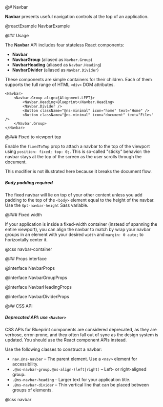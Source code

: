 @# Navbar

**Navbar** presents useful navigation controls at the top of an application.

@reactExample NavbarExample

@## Usage

The **Navbar** API includes four stateless React components:

-   **Navbar**
-   **NavbarGroup** (aliased as `Navbar.Group`)
-   **NavbarHeading** (aliased as `Navbar.Heading`)
-   **NavbarDivider** (aliased as `Navbar.Divider`)

These components are simple containers for their children. Each of them supports the full range of HTML `<div>`
DOM attributes.

```tsx
<Navbar>
    <Navbar.Group align={Alignment.LEFT}>
        <Navbar.Heading>Blueprint</Navbar.Heading>
        <Navbar.Divider />
        <Button className="@ns-minimal" icon="home" text="Home" />
        <Button className="@ns-minimal" icon="document" text="Files" />
    </Navbar.Group>
</Navbar>
```

@### Fixed to viewport top

Enable the `fixedToTop` prop to attach a navbar to the top of the viewport using `position: fixed; top: 0;`. This is
so-called "sticky" behavior: the navbar stays at the top of the screen as the user scrolls through the document.

This modifier is not illustrated here because it breaks the document flow.

<div class="@ns-callout @ns-intent-danger @ns-icon-error @ns-callout-has-body-content">
    <h5 class="@ns-heading">Body padding required</h5>

The fixed navbar will lie on top of your other content unless you add padding to the top of the `<body>` element equal
to the height of the navbar. Use the `$pt-navbar-height` Sass variable.

</div>

@### Fixed width

If your application is inside a fixed-width container (instead of spanning the entire viewport), you can align the
navbar to match by wrap your navbar groups in an element with your desired `width` and `margin: 0 auto;` to horizontally
center it.

@css navbar-container

@## Props interface

@interface NavbarProps

@interface NavbarGroupProps

@interface NavbarHeadingProps

@interface NavbarDividerProps

@## CSS API

<div class="@ns-callout @ns-intent-warning @ns-icon-warning-sign @ns-callout-has-body-content">
    <h5 class="@ns-heading">

Deprecated API: use `<Navbar>`

</h5>

CSS APIs for Blueprint components are considered deprecated, as they are verbose, error-prone, and they
often fall out of sync as the design system is updated. You should use the React component APIs instead.

</div>

Use the following classes to construct a navbar:

-   `nav.@ns-navbar` &ndash; The parent element. Use a `<nav>` element for accessibility.
-   `.@ns-navbar-group.@ns-align-(left|right)` &ndash; Left- or right-aligned group.
-   `.@ns-navbar-heading` &ndash; Larger text for your application title.
-   `.@ns-navbar-divider` &ndash; Thin vertical line that can be placed between groups of elements.

@css navbar
